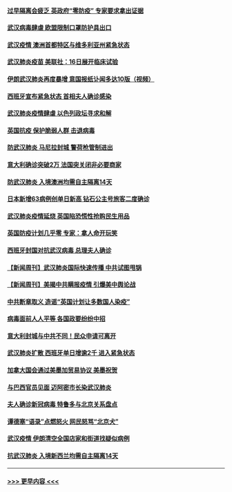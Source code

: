 #### [过早隔离会疲乏 英政府“零防疫” 专家要求拿出证据](../pages/prog202/a102800434.md?t=03160602) 
#### [武汉病毒肆虐 欧盟限制口罩防护具出口](../pages/prog202/a102800413.md?t=03160602) 
#### [武汉疫情 澳洲首都特区与维多利亚州紧急状态](../pages/prog202/a102800391.md?t=03160602) 
#### [武汉肺炎疫苗 美联社：16日展开临床试验](../pages/prog202/a102800374.md?t=03160602) 
#### [伊朗武汉肺炎再度暴增 意国报纸讣闻多达10版（视频）](../pages/prog202/a102800192.md?t=03160602) 
#### [西班牙宣布紧急状态 首相夫人确诊感染](../pages/prog202/a102800168.md?t=03160602) 
#### [武汉肺炎疫情肆虐 以色列政坛寻求和解](../pages/prog202/a102800151.md?t=03160602) 
#### [英国抗疫 保护脆弱人群 击退病毒](../pages/prog202/a102800145.md?t=03160602) 
#### [防武汉肺炎 马尼拉封城 警荷枪管制进出](../pages/prog202/a102800083.md?t=03160602) 
#### [意大利确诊突破2万 法国突关闭非必要商家](../pages/prog202/a102800071.md?t=03160602) 
#### [防武汉肺炎 入境澳洲均需自主隔离14天](../pages/prog202/a102800049.md?t=03160602) 
#### [日本新增63病例创单日新高 钻石公主号旅客二度确诊](../pages/prog202/a102800002.md?t=03160602) 
#### [武汉肺炎疫情延烧 英国陷恐慌性抢购民生用品](../pages/prog202/a102799980.md?t=03160602) 
#### [英国防疫计划几乎零 专家：拿人命开玩笑](../pages/prog202/a102799943.md?t=03160602) 
#### [西班牙封国对抗武汉病毒 总理夫人确诊](../pages/prog202/a102799930.md?t=03160602) 
#### [【新闻周刊】武汉肺炎国际快速传播 中共试图甩锅](../pages/prog202/a102799845.md?t=03160602) 
#### [【新闻周刊】美揭中共瞒报疫情  引爆美中舆论战](../pages/prog202/a102799836.md?t=03160602) 
#### [中共断章取义 造谣“英国计划让多数国人染疫”](../pages/prog202/a102799810.md?t=03160602) 
#### [病毒面前人人平等 各国政要纷纷中招](../pages/prog202/a102799720.md?t=03160602) 
#### [意大利封城与中共不同！民众申请可离开](../pages/prog202/a102799706.md?t=03160602) 
#### [武汉肺炎扩散 西班牙单日增逾2千 进入紧急状态](../pages/prog202/a102799649.md?t=03160602) 
#### [加拿大国会通过美墨加贸易协议  美墨祝贺](../pages/prog202/a102799636.md?t=03160602) 
#### [与巴西官员见面 迈阿密市长染武汉肺炎](../pages/prog202/a102799484.md?t=03160602) 
#### [夫人确诊新冠病毒 特鲁多与北京关系盘点](../pages/prog202/a102799474.md?t=03160602) 
#### [谭德塞“语录”点燃怒火 网民怒骂“北京犬”](../pages/prog202/a102799480.md?t=03160602) 
#### [武汉疫情 伊朗清空全国店家和街道找疑似病例](../pages/prog202/a102799451.md?t=03160602) 
#### [抗武汉肺炎 入境新西兰均需自主隔离14天](../pages/prog202/a102799406.md?t=03160602) 

----
#### [ >>> 更早内容 <<< ](../indexes/prog202-earlier.md)
